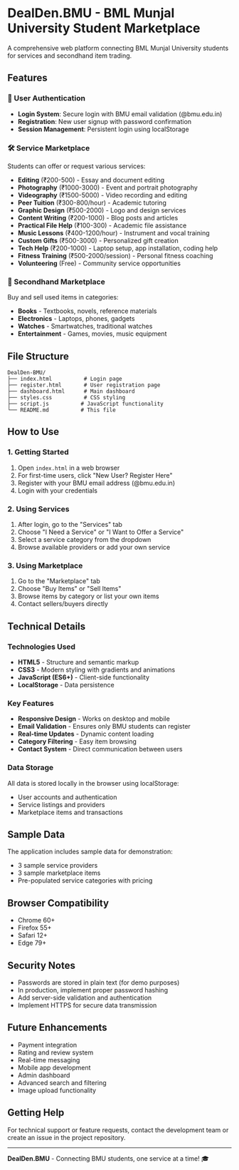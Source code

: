 # DealDen.BMU - BML Munjal University Student Marketplace

A comprehensive web platform connecting BML Munjal University students for services and secondhand item trading.

## Features

### 🔐 User Authentication
- **Login System**: Secure login with BMU email validation (@bmu.edu.in)
- **Registration**: New user signup with password confirmation
- **Session Management**: Persistent login using localStorage

### 🛠️ Service Marketplace
Students can offer or request various services:

- **Editing** (₹200-500) - Essay and document editing
- **Photography** (₹1000-3000) - Event and portrait photography
- **Videography** (₹1500-5000) - Video recording and editing
- **Peer Tuition** (₹300-800/hour) - Academic tutoring
- **Graphic Design** (₹500-2000) - Logo and design services
- **Content Writing** (₹200-1000) - Blog posts and articles
- **Practical File Help** (₹100-300) - Academic file assistance
- **Music Lessons** (₹400-1200/hour) - Instrument and vocal training
- **Custom Gifts** (₹500-3000) - Personalized gift creation
- **Tech Help** (₹200-1000) - Laptop setup, app installation, coding help
- **Fitness Training** (₹500-2000/session) - Personal fitness coaching
- **Volunteering** (Free) - Community service opportunities

### 🛒 Secondhand Marketplace
Buy and sell used items in categories:
- **Books** - Textbooks, novels, reference materials
- **Electronics** - Laptops, phones, gadgets
- **Watches** - Smartwatches, traditional watches
- **Entertainment** - Games, movies, music equipment

## File Structure

```
DealDen-BMU/
├── index.html          # Login page
├── register.html       # User registration page
├── dashboard.html      # Main dashboard
├── styles.css          # CSS styling
├── script.js          # JavaScript functionality
└── README.md          # This file
```

## How to Use

### 1. Getting Started
1. Open `index.html` in a web browser
2. For first-time users, click "New User? Register Here"
3. Register with your BMU email address (@bmu.edu.in)
4. Login with your credentials

### 2. Using Services
1. After login, go to the "Services" tab
2. Choose "I Need a Service" or "I Want to Offer a Service"
3. Select a service category from the dropdown
4. Browse available providers or add your own service

### 3. Using Marketplace
1. Go to the "Marketplace" tab
2. Choose "Buy Items" or "Sell Items"
3. Browse items by category or list your own items
4. Contact sellers/buyers directly

## Technical Details

### Technologies Used
- **HTML5** - Structure and semantic markup
- **CSS3** - Modern styling with gradients and animations
- **JavaScript (ES6+)** - Client-side functionality
- **LocalStorage** - Data persistence

### Key Features
- **Responsive Design** - Works on desktop and mobile
- **Email Validation** - Ensures only BMU students can register
- **Real-time Updates** - Dynamic content loading
- **Category Filtering** - Easy item browsing
- **Contact System** - Direct communication between users

### Data Storage
All data is stored locally in the browser using localStorage:
- User accounts and authentication
- Service listings and providers
- Marketplace items and transactions

## Sample Data
The application includes sample data for demonstration:
- 3 sample service providers
- 3 sample marketplace items
- Pre-populated service categories with pricing

## Browser Compatibility
- Chrome 60+
- Firefox 55+
- Safari 12+
- Edge 79+

## Security Notes
- Passwords are stored in plain text (for demo purposes)
- In production, implement proper password hashing
- Add server-side validation and authentication
- Implement HTTPS for secure data transmission

## Future Enhancements
- Payment integration
- Rating and review system
- Real-time messaging
- Mobile app development
- Admin dashboard
- Advanced search and filtering
- Image upload functionality

## Getting Help
For technical support or feature requests, contact the development team or create an issue in the project repository.

---

**DealDen.BMU** - Connecting BMU students, one service at a time! 🎓
